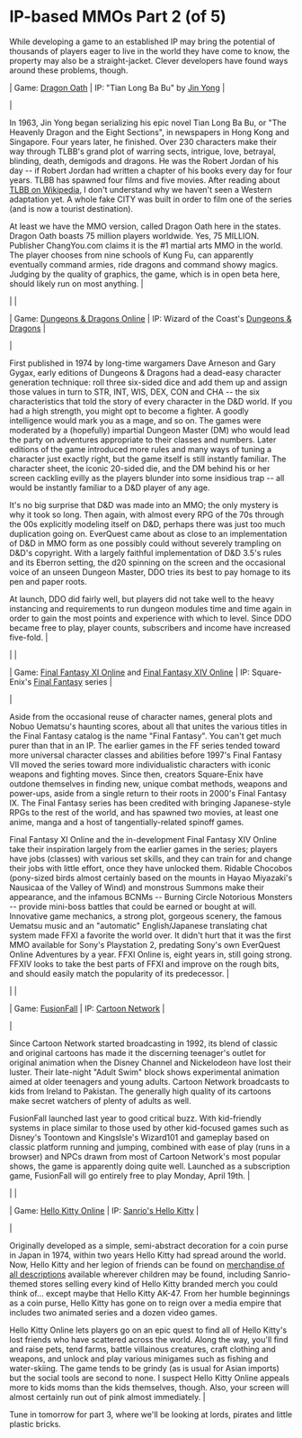 # IP-based MMOs Part 2 (of 5)

While developing a game to an established IP may bring the potential of thousands of players eager to live in the world they have come to know, the property may also be a straight-jacket. Clever developers have found ways around these problems, though.





| Game: [Dragon Oath](http://do.us.changyou.com/) |
 IP: "Tian Long Ba Bu" by [Jin Yong](http://en.wikipedia.org/wiki/Jin_Yong) |


| 

In 1963, Jin Yong began serializing his epic novel Tian Long Ba Bu, or "The Heavenly Dragon and the Eight Sections", in newspapers in Hong Kong and Singapore. Four years later, he finished. Over 230 characters make their way through TLBB's grand plot of warring sects, intrigue, love, betrayal, blinding, death, demigods and dragons. He was the Robert Jordan of his day -- if Robert Jordan had written a chapter of his books every day for four years. TLBB has spawned four films and five movies. After reading about [TLBB on Wikipedia](http://en.wikipedia.org/wiki/Demi-Gods_and_Semi-Devils), I don't understand why we haven't seen a Western adaptation yet. A whole fake CITY was built in order to film one of the series (and is now a tourist destination).

At least we have the MMO version, called Dragon Oath here in the states. Dragon Oath boasts 75 million players worldwide. Yes, 75 MILLION. Publisher ChangYou.com claims it is the #1 martial arts MMO in the world. The player chooses from nine schools of Kung Fu, can apparently eventually command armies, ride dragons and command showy magics. Judging by the quality of graphics, the game, which is in open beta here, should likely run on most anything.
 |


|  |

| Game: [Dungeons & Dragons Online](http://www.ddo.com/) |
 IP: Wizard of the Coast's [Dungeons & Dragons](http://www.wizards.com/dnd/) |


| 

First published in 1974 by long-time wargamers Dave Arneson and Gary Gygax, early editions of Dungeons & Dragons had a dead-easy character generation technique: roll three six-sided dice and add them up and assign those values in turn to STR, INT, WIS, DEX, CON and CHA -- the six characteristics that told the story of every character in the D&D world. If you had a high strength, you might opt to become a fighter. A goodly intelligence would mark you as a mage, and so on. The games were moderated by a (hopefully) impartial Dungeon Master (DM) who would lead the party on adventures appropriate to their classes and numbers. Later editions of the game introduced more rules and many ways of tuning a character just exactly right, but the game itself is still instantly familiar. The character sheet, the iconic 20-sided die, and the DM behind his or her screen cackling evilly as the players blunder into some insidious trap -- all would be instantly familiar to a D&D player of any age.

It's no big surprise that D&D was made into an MMO; the only mystery is why it took so long. Then again, with almost every RPG of the 70s through the 00s explicitly modeling itself on D&D, perhaps there was just too much duplication going on. EverQuest came about as close to an implementation of D&D in MMO form as one possibly could without severely trampling on D&D's copyright. With a largely faithful implementation of D&D 3.5's rules and its Eberron setting, the d20 spinning on the screen and the occasional voice of an unseen Dungeon Master, DDO tries its best to pay homage to its pen and paper roots.

At launch, DDO did fairly well, but players did not take well to the heavy instancing and requirements to run dungeon modules time and time again in order to gain the most points and experience with which to level. Since DDO became free to play, player counts, subscribers and income have increased five-fold.
 |


|  |

| Game: [Final Fantasy XI Online](http://www.playonline.com/ff11us/index.shtml) and [Final Fantasy XIV Online](http://www.finalfantasyxiv.com/) |
 IP: Square-Enix's [Final Fantasy](http://en.wikipedia.org/wiki/Final_Fantasy) series |


| 

Aside from the occasional reuse of character names, general plots and Nobuo Uematsu's haunting scores, about all that unites the various titles in the Final Fantasy catalog is the name "Final Fantasy". You can't get much purer than that in an IP. The earlier games in the FF series tended toward more universal character classes and abilities before 1997's Final Fantasy VII moved the series toward more individualistic characters with iconic weapons and fighting moves. Since then, creators Square-Enix have outdone themselves in finding new, unique combat methods, weapons and power-ups, aside from a single return to their roots in 2000's Final Fantasy IX. The Final Fantasy series has been credited with bringing Japanese-style RPGs to the rest of the world, and has spawned two movies, at least one anime, manga and a host of tangentially-related spinoff games.

Final Fantasy XI Online and the in-development Final Fantasy XIV Online take their inspiration largely from the earlier games in the series; players have jobs (classes) with various set skills, and they can train for and change their jobs with little effort, once they have unlocked them. Ridable Chocobos (pony-sized birds almost certainly based on the mounts in Hayao Miyazaki's Nausicaa of the Valley of Wind) and monstrous Summons make their appearance, and the infamous BCNMs -- Burning Circle Notorious Monsters -- provide mini-boss battles that could be earned or bought at will. Innovative game mechanics, a strong plot, gorgeous scenery, the famous Uematsu music and an "automatic" English/Japanese translating chat system made FFXI a favorite the world over. It didn't hurt that it was the first MMO available for Sony's Playstation 2, predating Sony's own EverQuest Online Adventures by a year. FFXI Online is, eight years in, still going strong. FFXIV looks to take the best parts of FFXI and improve on the rough bits, and should easily match the popularity of its predecessor.
 |


|  |

| Game: [FusionFall](http://www.fusionfall.com/) |
 IP: [Cartoon Network](http://www.cartoonnetwork.com/) |


| 

Since Cartoon Network started broadcasting in 1992, its blend of classic and original cartoons has made it the discerning teenager's outlet for original animation when the Disney Channel and Nickelodeon have lost their luster. Their late-night "Adult Swim" block shows experimental animation aimed at older teenagers and young adults. Cartoon Network broadcasts to kids from Ireland to Pakistan. The generally high quality of its cartoons make secret watchers of plenty of adults as well.

FusionFall launched last year to good critical buzz. With kid-friendly systems in place similar to those used by other kid-focused games such as Disney's Toontown and KingsIsle's Wizard101 and gameplay based on classic platform running and jumping, combined with ease of play (runs in a browser) and NPCs drawn from most of Cartoon Network's most popular shows, the game is apparently doing quite well. Launched as a subscription game, FusionFall will go entirely free to play Monday, April 19th.
 |


|  |

| Game: [Hello Kitty Online](http://www.hellokittyonline.com/us/) |
 IP: [Sanrio's Hello Kitty](http://www.sanrio.com/) |


| 

Originally developed as a simple, semi-abstract decoration for a coin purse in Japan in 1974, within two years Hello Kitty had spread around the world. Now, Hello Kitty and her legion of friends can be found on [merchandise of all descriptions](http://www.glamguns.com/hk47.html) available wherever children may be found, including Sanrio-themed stores selling every kind of Hello Kitty branded merch you could think of... except maybe that Hello Kitty AK-47. From her humble beginnings as a coin purse, Hello Kitty has gone on to reign over a media empire that includes two animated series and a dozen video games.

Hello Kitty Online lets players go on an epic quest to find all of Hello Kitty's lost friends who have scattered across the world. Along the way, you'll find and raise pets, tend farms, battle villainous creatures, craft clothing and weapons, and unlock and play various minigames such as fishing and water-skiing. The game tends to be grindy (as is usual for Asian imports) but the social tools are second to none. I suspect Hello Kitty Online appeals more to kids moms than the kids themselves, though. Also, your screen will almost certainly run out of pink almost immediately.
 |





Tune in tomorrow for part 3, where we'll be looking at lords, pirates and little plastic bricks.
